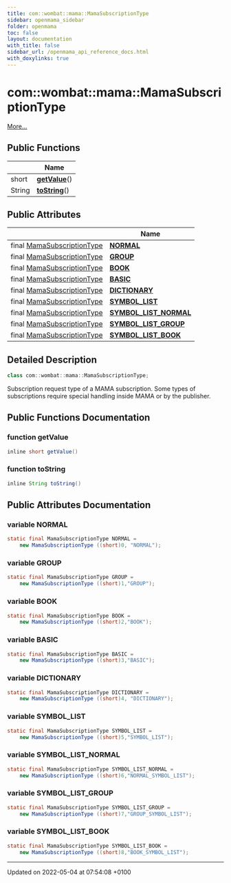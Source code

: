 ```yaml
---
title: com::wombat::mama::MamaSubscriptionType
sidebar: openmama_sidebar
folder: openmama
toc: false
layout: documentation
with_title: false
sidebar_url: /openmama_api_reference_docs.html
with_doxylinks: true
---
```


# com::wombat::mama::MamaSubscriptionType



 [More...](#detailed-description)

## Public Functions

|                | Name           |
| -------------- | -------------- |
| short | **[getValue](classcom_1_1wombat_1_1mama_1_1MamaSubscriptionType.html#function-getvalue)**() |
| String | **[toString](classcom_1_1wombat_1_1mama_1_1MamaSubscriptionType.html#function-tostring)**() |

## Public Attributes

|                | Name           |
| -------------- | -------------- |
| final [MamaSubscriptionType](classcom_1_1wombat_1_1mama_1_1MamaSubscriptionType.html) | **[NORMAL](classcom_1_1wombat_1_1mama_1_1MamaSubscriptionType.html#variable-normal)**  |
| final [MamaSubscriptionType](classcom_1_1wombat_1_1mama_1_1MamaSubscriptionType.html) | **[GROUP](classcom_1_1wombat_1_1mama_1_1MamaSubscriptionType.html#variable-group)**  |
| final [MamaSubscriptionType](classcom_1_1wombat_1_1mama_1_1MamaSubscriptionType.html) | **[BOOK](classcom_1_1wombat_1_1mama_1_1MamaSubscriptionType.html#variable-book)**  |
| final [MamaSubscriptionType](classcom_1_1wombat_1_1mama_1_1MamaSubscriptionType.html) | **[BASIC](classcom_1_1wombat_1_1mama_1_1MamaSubscriptionType.html#variable-basic)**  |
| final [MamaSubscriptionType](classcom_1_1wombat_1_1mama_1_1MamaSubscriptionType.html) | **[DICTIONARY](classcom_1_1wombat_1_1mama_1_1MamaSubscriptionType.html#variable-dictionary)**  |
| final [MamaSubscriptionType](classcom_1_1wombat_1_1mama_1_1MamaSubscriptionType.html) | **[SYMBOL_LIST](classcom_1_1wombat_1_1mama_1_1MamaSubscriptionType.html#variable-symbol-list)**  |
| final [MamaSubscriptionType](classcom_1_1wombat_1_1mama_1_1MamaSubscriptionType.html) | **[SYMBOL_LIST_NORMAL](classcom_1_1wombat_1_1mama_1_1MamaSubscriptionType.html#variable-symbol-list-normal)**  |
| final [MamaSubscriptionType](classcom_1_1wombat_1_1mama_1_1MamaSubscriptionType.html) | **[SYMBOL_LIST_GROUP](classcom_1_1wombat_1_1mama_1_1MamaSubscriptionType.html#variable-symbol-list-group)**  |
| final [MamaSubscriptionType](classcom_1_1wombat_1_1mama_1_1MamaSubscriptionType.html) | **[SYMBOL_LIST_BOOK](classcom_1_1wombat_1_1mama_1_1MamaSubscriptionType.html#variable-symbol-list-book)**  |

## Detailed Description

```java
class com::wombat::mama::MamaSubscriptionType;
```


Subscription request type of a MAMA subscription. Some types of subscriptions require special handling inside MAMA or by the publisher. 

## Public Functions Documentation

### function getValue

```java
inline short getValue()
```


### function toString

```java
inline String toString()
```


## Public Attributes Documentation

### variable NORMAL

```java
static final MamaSubscriptionType NORMAL =
    new MamaSubscriptionType ((short)0, "NORMAL");
```


### variable GROUP

```java
static final MamaSubscriptionType GROUP = 
    new MamaSubscriptionType ((short)1,"GROUP");
```


### variable BOOK

```java
static final MamaSubscriptionType BOOK = 
    new MamaSubscriptionType ((short)2,"BOOK");
```


### variable BASIC

```java
static final MamaSubscriptionType BASIC = 
    new MamaSubscriptionType ((short)3,"BASIC");
```


### variable DICTIONARY

```java
static final MamaSubscriptionType DICTIONARY =
    new MamaSubscriptionType ((short)4, "DICTIONARY");
```


### variable SYMBOL_LIST

```java
static final MamaSubscriptionType SYMBOL_LIST = 
    new MamaSubscriptionType ((short)5,"SYMBOL_LIST");
```


### variable SYMBOL_LIST_NORMAL

```java
static final MamaSubscriptionType SYMBOL_LIST_NORMAL = 
    new MamaSubscriptionType ((short)6,"NORMAL_SYMBOL_LIST");
```


### variable SYMBOL_LIST_GROUP

```java
static final MamaSubscriptionType SYMBOL_LIST_GROUP =
    new MamaSubscriptionType ((short)7,"GROUP_SYMBOL_LIST");
```


### variable SYMBOL_LIST_BOOK

```java
static final MamaSubscriptionType SYMBOL_LIST_BOOK =
    new MamaSubscriptionType ((short)8,"BOOK_SYMBOL_LIST");
```


-------------------------------

Updated on 2022-05-04 at 07:54:08 +0100